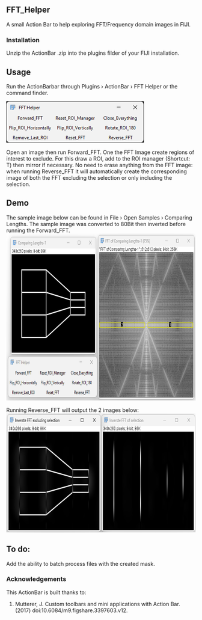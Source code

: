 ## FFT_Helper
 A small Action Bar to help exploring FFT/Frequency domain images in FIJI.
 
### Installation
 Unzip the ActionBar .zip into the plugins filder of your FIJI installation.
 
## Usage
Run the ActionBarbar through Plugins › ActionBar › FFT Helper or the command finder.

<img src="https://github.com/LiorPytowski/FFT_Helper/blob/main/ActionBar_snapshot.png" alt="ActionBar_snapshot" width="366" height="110">

Open an image then run Forward_FFT. 
One the FFT Image create regions of interest to exclude. For this draw a ROI, add to the ROI manager (Shortcut: T) then mirror if necessary.
No need to erase anything from the FFT image: when running Reverse_FFT it will automatically create the corresponding image of both the FFT excluding the selection or only including the selection.

## Demo
The sample image below can be found in File › Open Samples › Comparing Lengths. The sample image was converted to 80Bit then inverted before running the Forward_FFT.
<img src="https://github.com/LiorPytowski/FFT_Helper/blob/main/demo_pt1.png" alt="Demo" width="774" height="444">

Running Reverse_FFT will output the 2 images below:
<img src="https://github.com/LiorPytowski/FFT_Helper/blob/main/demo_pt2.png" alt="Demo" width="712" height="317">

## To do:
Add the ability to batch process files with the created mask.

### Acknowledgements
This ActionBar is built thanks to: 

1. Mutterer, J. Custom toolbars and mini applications with Action Bar. (2017) doi:10.6084/m9.figshare.3397603.v12.